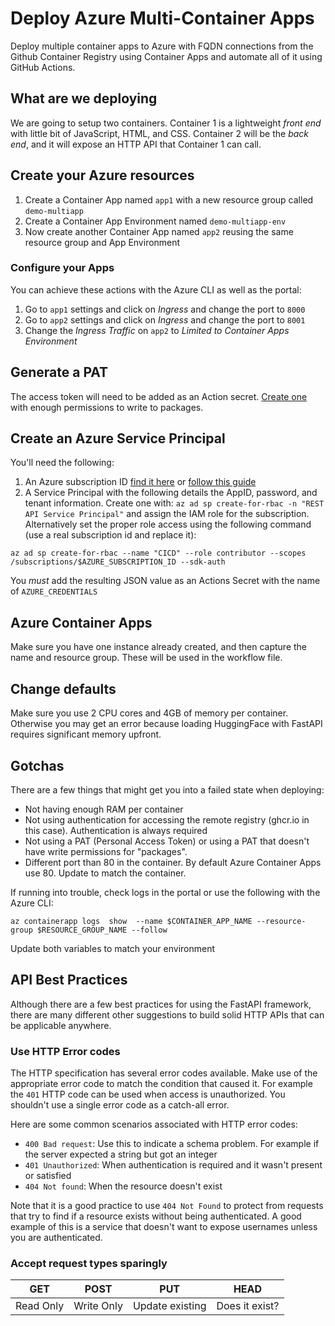 # Deploy Azure Multi-Container Apps

Deploy multiple container apps to Azure with FQDN connections from the Github Container Registry using Container Apps and automate all of it using GitHub Actions.

## What are we deploying
We are going to setup two containers. Container 1 is a lightweight _front end_ with little bit of JavaScript, HTML, and CSS. Container 2 will be the _back end_, and it will expose an HTTP API that Container 1 can call.

## Create your Azure resources

1. Create a Container App named `app1` with a new resource group called `demo-multiapp`
1. Create a Container App Environment named `demo-multiapp-env`
1. Now create another Container App named `app2` reusing the same resource group and App Environment

### Configure your Apps
You can achieve these actions with the Azure CLI as well as the portal:

1. Go to `app1` settings and click on _Ingress_ and change the port to `8000`
1. Go to `app2` settings and click on _Ingress_ and change the port to `8001`
1. Change the _Ingress Traffic_ on `app2` to _Limited to Container Apps Environment_

## Generate a PAT

The access token will need to be added as an Action secret. [Create one](https://github.com/settings/tokens/new?description=Azure+Container+Apps+access&scopes=write:packages) with enough permissions to write to packages.

## Create an Azure Service Principal

You'll need the following:

1. An Azure subscription ID [find it here](https://portal.azure.com/#view/Microsoft_Azure_Billing/SubscriptionsBlade) or [follow this guide](https://docs.microsoft.com/en-us/azure/azure-portal/get-subscription-tenant-id)
1. A Service Principal with the following details the AppID, password, and tenant information. Create one with: `az ad sp create-for-rbac -n "REST API Service Principal"` and assign the IAM role for the subscription. Alternatively set the proper role access using the following command (use a real subscription id and replace it):

```
az ad sp create-for-rbac --name "CICD" --role contributor --scopes /subscriptions/$AZURE_SUBSCRIPTION_ID --sdk-auth
``` 

You _must_ add the resulting JSON value as an Actions Secret with the name of `AZURE_CREDENTIALS`


## Azure Container Apps

Make sure you have one instance already created, and then capture the name and resource group. These will be used in the workflow file.

## Change defaults 

Make sure you use 2 CPU cores and 4GB of memory per container. Otherwise you may get an error because loading HuggingFace with FastAPI requires significant memory upfront.

## Gotchas

There are a few things that might get you into a failed state when deploying:

* Not having enough RAM per container
* Not using authentication for accessing the remote registry (ghcr.io in this case). Authentication is always required
* Not using a PAT (Personal Access Token) or using a PAT that doesn't have write permissions for "packages".
* Different port than 80 in the container. By default Azure Container Apps use 80. Update to match the container.

If running into trouble, check logs in the portal or use the following with the Azure CLI:

```
az containerapp logs  show  --name $CONTAINER_APP_NAME --resource-group $RESOURCE_GROUP_NAME --follow
```

Update both variables to match your environment

## API Best Practices

Although there are a few best practices for using the FastAPI framework, there are many different other suggestions to build solid HTTP APIs that can be applicable anywhere. 

### Use HTTP Error codes
The HTTP specification has several error codes available. Make use of the appropriate error code to match the condition that caused it. For example the `401` HTTP code can be used when access is unauthorized. You shouldn't use a single error code as a catch-all error.

Here are some common scenarios associated with HTTP error codes:

- `400 Bad request`: Use this to indicate a schema problem. For example if the server expected a string but got an integer
- `401 Unauthorized`: When authentication is required and it wasn't present or satisfied
- `404 Not found`: When the resource doesn't exist

Note that it is a good practice to use `404 Not Found` to protect from requests that try to find if a resource exists without being authenticated. A good example of this is a service that doesn't want to expose usernames unless you are authenticated.


### Accept request types sparingly

| GET | POST | PUT | HEAD|
|---|---|---|---|
| Read Only | Write Only | Update existing | Does it exist? |
